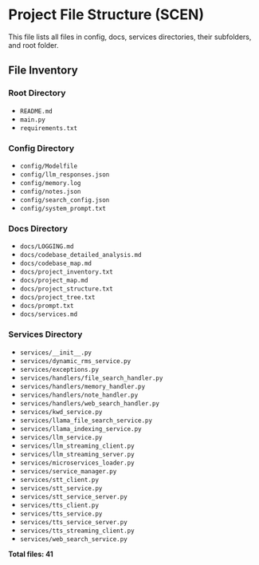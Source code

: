 # Project File Structure (SCEN)

This file lists all files in config, docs, services directories, their subfolders, and root folder.

## File Inventory

### Root Directory
- `README.md`
- `main.py`
- `requirements.txt`

### Config Directory
- `config/Modelfile`
- `config/llm_responses.json`
- `config/memory.log`
- `config/notes.json`
- `config/search_config.json`
- `config/system_prompt.txt`

### Docs Directory
- `docs/LOGGING.md`
- `docs/codebase_detailed_analysis.md`
- `docs/codebase_map.md`
- `docs/project_inventory.txt`
- `docs/project_map.md`
- `docs/project_structure.txt`
- `docs/project_tree.txt`
- `docs/prompt.txt`
- `docs/services.md`

### Services Directory
- `services/__init__.py`
- `services/dynamic_rms_service.py`
- `services/exceptions.py`
- `services/handlers/file_search_handler.py`
- `services/handlers/memory_handler.py`
- `services/handlers/note_handler.py`
- `services/handlers/web_search_handler.py`
- `services/kwd_service.py`
- `services/llama_file_search_service.py`
- `services/llama_indexing_service.py`
- `services/llm_service.py`
- `services/llm_streaming_client.py`
- `services/llm_streaming_server.py`
- `services/microservices_loader.py`
- `services/service_manager.py`
- `services/stt_client.py`
- `services/stt_service.py`
- `services/stt_service_server.py`
- `services/tts_client.py`
- `services/tts_service.py`
- `services/tts_service_server.py`
- `services/tts_streaming_client.py`
- `services/web_search_service.py`


**Total files: 41**
